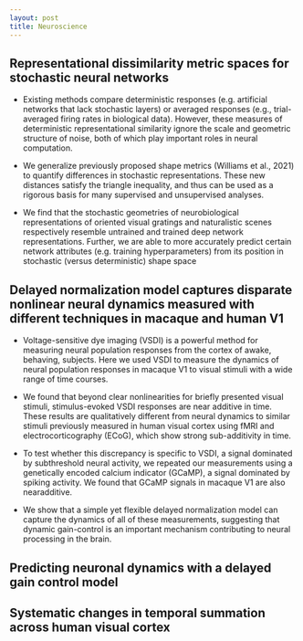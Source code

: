 ```yaml
---
layout: post
title: Neuroscience
---
```


## Representational dissimilarity metric spaces for stochastic neural networks

* Existing methods compare deterministic responses (e.g. artificial networks that lack stochastic layers) or averaged responses (e.g., trial-averaged firing rates in biological data). However, these measures of deterministic representational similarity ignore the scale and geometric structure of noise, both of which play important roles in neural computation. 

* We generalize previously proposed shape metrics (Williams et al., 2021) to quantify differences in stochastic representations. These new distances satisfy the triangle inequality, and thus can be used as a rigorous basis for many supervised and unsupervised analyses. 

* We find that the stochastic geometries of neurobiological representations of oriented visual gratings and naturalistic scenes respectively resemble untrained and trained deep network representations. Further, we are able to more accurately predict certain network attributes (e.g. training hyperparameters) from its position in stochastic (versus deterministic) shape space


## Delayed normalization model captures disparate nonlinear neural dynamics measured with different techniques in macaque and human V1

* Voltage-sensitive dye imaging (VSDI) is a powerful method for measuring neural population responses from the cortex of awake, behaving, subjects. Here we used VSDI to measure the
dynamics of neural population responses in macaque V1 to visual stimuli with a wide range of time courses.

* We found that beyond clear nonlinearities for briefly presented visual stimuli, stimulus-evoked VSDI responses are near additive in time. These results are qualitatively different from neural dynamics to similar stimuli previously measured in human visual cortex using fMRI and electrocorticography (ECoG), which show strong sub-additivity in time.

* To test whether this discrepancy is specific to VSDI, a signal dominated by subthreshold neural activity, we repeated our measurements using a genetically encoded calcium indicator (GCaMP), a signal dominated by spiking activity. We found that GCaMP signals in macaque V1 are also nearadditive. 

* We show that a simple yet flexible delayed normalization model can capture the dynamics of all of these measurements, suggesting that dynamic gain-control is an important mechanism contributing to neural processing in the brain.


## Predicting neuronal dynamics with a delayed gain control model


## Systematic changes in temporal summation across human visual cortex
